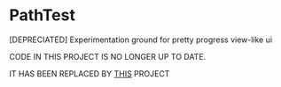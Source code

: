 # PathTest
[DEPRECIATED] Experimentation ground for pretty progress view-like ui

CODE IN THIS PROJECT IS NO LONGER UP TO DATE.

IT HAS BEEN REPLACED BY [THIS](https://github.com/KaiTheRedNinja/AngularHeirarchy) PROJECT

